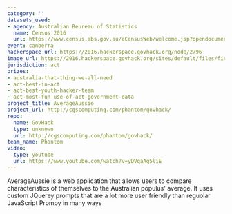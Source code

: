 ```yaml
---
category: ''
datasets_used:
- agency: Australian Beureau of Statistics
  name: Census 2016
  url: https://www.census.abs.gov.au/eCensusWeb/welcome.jsp?opendocument&navpos=800#top2
event: canberra
hackerspace_url: https://2016.hackerspace.govhack.org/node/2796
image_url: https://2016.hackerspace.govhack.org/sites/default/files/field/image/2263_8.png
jurisdiction: act
prizes:
- australia-that-thing-we-all-need
- act-best-in-act
- act-best-youth-hacker-team
- act-most-fun-use-of-act-government-data
project_title: AverageAussie
project_url: http://cgscomputing.com/phantom/govhack/
repo:
  name: GovHack
  type: unknown
  url: http://cgscomputing.com/phantom/govhack/
team_name: Phantom
video:
  type: youtube
  url: https://www.youtube.com/watch?v=yDVqaAg5liE
---
```


AverageAussie is a web application that allows users to compare characteristics of themselves to the Australian populus' average.
It uses custom JQuerey prompts that are a lot more user friendly than reguolar JavaScript Prompy in many ways